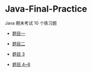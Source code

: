 # Java-Final-Practice

Java 期末考试 10 个练习题

- [题目一](https://github.com/WaringHu/Java-Final-Practice/blob/master/Exercise-1/%E9%A2%98%E7%9B%AE.md)

- [题目二](https://github.com/WaringHu/Java-Final-Practice/blob/master/Exercise-2/%E9%A2%98%E7%9B%AE.md)

- [题目 3](https://github.com/WaringHu/Java-Final-Practice/blob/master/Exercise-3/%E9%A2%98%E7%9B%AE.md)

- [题目 4~6](https://github.com/WaringHu/Java-Final-Practice/tree/master/Exercise-4-5-6)

